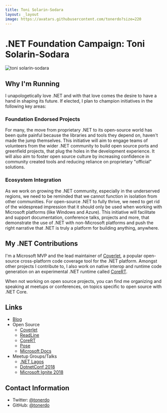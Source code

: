 ```yaml
---
title: Toni Solarin-Sodara
layout: _layout
image: https://avatars.githubusercontent.com/tonerdo?size=220
---
```


# .NET Foundation Campaign: Toni Solarin-Sodara

![toni solarin-sodara](https://avatars.githubusercontent.com/tonerdo?size=220)

## Why I'm Running
I unapologetically love .NET and with that love comes the desire to have a hand in shaping its future. If elected, I plan to champion initiatives in the following key areas:

### Foundation Endorsed Projects

For many, the move from proprietary .NET to its open-source world has been quite painful because the libraries and tools they depend on, haven't made the jump themselves. This initiative will aim to engage teams of volunteers from the wider .NET community to build open source ports and greenfield projects, that plug the holes in the development experience. It will also aim to foster open source culture by increasing confidence in community created tools and reducing reliance on proprietary "official" solutions.

### Ecosystem Integration

As we work on growing the .NET community, especially in the underserved regions, we need to be reminded that we cannot function in isolation from other communities. For open-source .NET to fully thrive, we need to get rid of the widespread impression that it should only be used when working with Microsoft platforms (like Windows and Azure). This initiative will facilitate and support documentation, conference talks, projects and more, that demonstrate the use of .NET with non-Microsoft platforms and push the right narrative that .NET is truly a platform for building anything, anywhere.

## My .NET Contributions

I'm a Microsoft MVP and the lead maintainer of [Coverlet](https://github.com/tonerdo/coverlet), a popular open-source cross-platform code coverage tool for the .NET platform. Amongst other projects I contribute to, I also work on native interop and runtime code generation on an experimental .NET runtime called [CoreRT](https://github.com/dotnet/corert).

When not working on open source projects, you can find me organizing and speaking at meetups or conferences, on topics specific to open source with .NET Core.

## Links
* [Blog](https://medium.com/@tonerdo)
* Open Source
  * [Coverlet](https://github.com/tonerdo/coverlet)
  * [ReadLine](https://github.com/tonerdo/readline)
  * [CoreRT](https://github.com/dotnet/corert/pulls?utf8=%E2%9C%93&q=is%3Apr+author%3Atonerdo)
  * [Pose](https://github.com/tonerdo/pose)
  * [Microsoft Docs](https://github.com/dotnet/docs/pulls?utf8=%E2%9C%93&q=is%3Apr+author%3Atonerdo)
* Meetup Groups/Talks
  * [.NET Lagos](https://twitter.com/dotnetlagos)
  * [DotnetConf 2018](https://channel9.msdn.com/Events/dotnetConf/2018/S302)
  * [Microsoft Ignite 2018](https://www.youtube.com/watch?v=b9wN-UPg-AE)

## Contact Information
* Twitter: [@tonerdo](https://twitter.com/tonerdo)
* GitHub: [@tonerdo](https://github.com/tonerdo)
